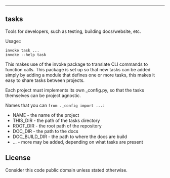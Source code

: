 -----
tasks
-----

Tools for developers, such as testing, building docs/website, etc.

Usage::
    
    invoke task ...
    invoke --help task

This makes use of the invoke package to translate CLI commands to function
calls. This package is set up so that new tasks can be added simply by adding
a module that defines one or more tasks, this makes it easy to share tasks
between projects.

Each project must implements its own _config.py, so that the tasks themselves
can be project agnostic.

Names that you can `from ._config import ...`:

* NAME - the name of the project
* THIS_DIR - the path of the tasks directory
* ROOT_DIR - the root path of the repository
* DOC_DIR - the path to the docs
* DOC_BUILD_DIR - the path to where the docs are build
* ... - more may be added, depending on what tasks are present


License
-------

Consider this code public domain unless stated otherwise.

